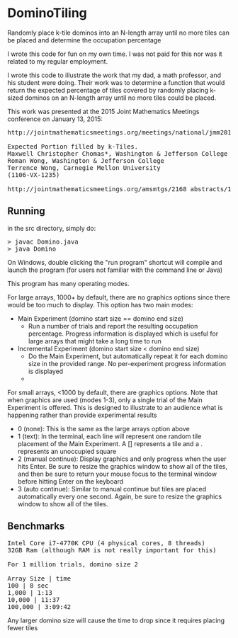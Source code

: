 DominoTiling
============

Randomly place k-tile dominos into an N-length array until no more tiles can be placed and determine the occupation percentage

I wrote this code for fun on my own time. I was not paid for this nor was it related to my regular employment.

I wrote this code to illustrate the work that my dad, a math professor, and his student were doing. Their work was to determine a function that would return the expected percentage of tiles covered by randomly placing k-sized dominos on an N-length array until no more tiles could be placed.

This work was presented at the 2015 Joint Mathematics Meetings conference on January 13, 2015:
<pre>
http://jointmathematicsmeetings.org/meetings/national/jmm2015/2168_progfull.html

Expected Portion filled by k-Tiles.
Maxwell Christopher Chomas*, Washington & Jefferson College
Roman Wong, Washington & Jefferson College
Terrence Wong, Carnegie Mellon University
(1106-VX-1235)

http://jointmathematicsmeetings.org/amsmtgs/2168_abstracts/1106-vx-1235.pdf
</pre>

Running
-------
in the src directory, simply do:
<pre>
> javac Domino.java
> java Domino
</pre>

On Windows, double clicking the "run program" shortcut will compile and launch the program (for users not familiar with the command line or Java)

This program has many operating modes. 

For large arrays, 1000+ by default, there are no graphics options since there would be too much to display. This option has two main modes:
   * Main Experiment (domino start size == domino end size)
      * Run a number of trials and report the resulting occupation percentage. Progress information is displayed which is useful for large arrays that might take a long time to run
   * Incremental Experiment (domino start size  < domino end size)
      * Do the Main Experiment, but automatically repeat it for each domino size in the provided range. No per-experiment progress information is displayed
      * 
For small arrays, <1000 by default, there are graphics options. Note that when graphics are used (modes 1-3), only a single trial of the Main Experiment is offered. This is designed to illustrate to an audience what is happening rather than provide experimental results
   * 0 (none): This is the same as the large arrays option above 
   * 1 (text): In the terminal, each line will represent one random tile placement of the Main Experiment. A [] represents a tile and a . represents an unoccupied square
   * 2 (manual continue): Display graphics and only progress when the user hits Enter. Be sure to resize the graphics window to show all of the tiles, and then be sure to return your mouse focus to the terminal window before hitting Enter on the keyboard
   * 3 (auto continue): Similar to manual continue but tiles are placed automatically every one second. Again, be sure to resize the graphics window to show all of the tiles.

Benchmarks
----------
<pre>
Intel Core i7-4770K CPU (4 physical cores, 8 threads)
32GB Ram (although RAM is not really important for this)

For 1 million trials, domino size 2

Array Size | time
100 | 8 sec
1,000 | 1:13
10,000 | 11:37
100,000 | 3:09:42
</pre>
Any larger domino size will cause the time to drop since it requires placing fewer tiles
